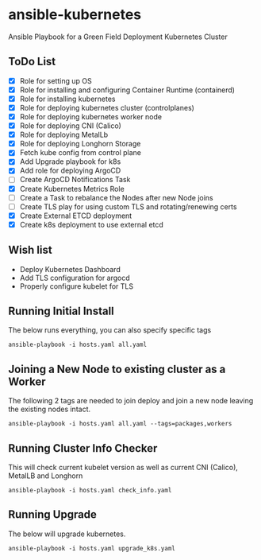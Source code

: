 # ansible-kubernetes

Ansible Playbook for a Green Field Deployment Kubernetes Cluster

## ToDo List

- [x] Role for setting up OS
- [x] Role for installing and configuring Container Runtime (containerd)
- [x] Role for installing kubernetes
- [x] Role for deploying kubernetes cluster (controlplanes)
- [x] Role for deploying kubernetes worker node
- [x] Role for deploying CNI (Calico)
- [x] Role for deploying MetalLb
- [x] Role for deploying Longhorn Storage
- [x] Fetch kube config from control plane
- [x] Add Upgrade playbook for k8s
- [x] Add role for deploying ArgoCD
- [ ] Create ArgoCD Notifications Task
- [x] Create Kubernetes Metrics Role
- [ ] Create a Task to rebalance the Nodes after new Node joins
- [ ] Create TLS play for using custom TLS and rotating/renewing certs
- [x] Create External ETCD deployment
- [x] Create k8s deployment to use external etcd

## Wish list

- Deploy Kubernetes Dashboard
- Add TLS configuration for argocd
- Properly configure kubelet for TLS

## Running Initial Install

The below runs everything, you can also specify specific tags

```
ansible-playbook -i hosts.yaml all.yaml
```

## Joining a New Node to existing cluster as a Worker

The following 2 tags are needed to join deploy and join a new node leaving the existing nodes intact.

```
ansible-playbook -i hosts.yaml all.yaml --tags=packages,workers
```

## Running Cluster Info Checker

This will check current kubelet version as well as current CNI (Calico), MetalLB and Longhorn

```
ansible-playbook -i hosts.yaml check_info.yaml
```

## Running Upgrade

The below will upgrade kubernetes.

```
ansible-playbook -i hosts.yaml upgrade_k8s.yaml
```
